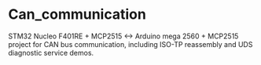 # Can_communication
STM32 Nucleo F401RE + MCP2515 &lt;-> Arduino mega 2560 + MCP2515 project for CAN bus communication, including ISO-TP reassembly and UDS diagnostic service demos.
